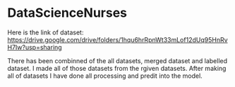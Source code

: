 # DataScienceNurses
Here is the link of dataset: https://drive.google.com/drive/folders/1hqu6hrRpnWt33mLof12dUq95HnRvH7Iw?usp=sharing

There has been combinned of the all datasets, merged dataset and labelled dataset. I made all of those datasets from the rgiven datasets. After making all of 
datasets I have done all processing and predit into the model.
